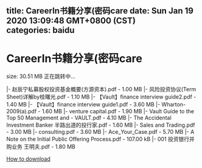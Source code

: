 
title: CareerIn书籍分享(密码care
date: Sun Jan 19 2020 13:09:48 GMT+0800 (CST)    
categories: baidu
---

# CareerIn书籍分享(密码care
size: 30.51 MB
 正在跳转中...
 
|- 赵辰宁私募股权投资基金概要(方源资本).pdf - 1.00 MB
|- 风险投资协议(Term Sheet)详解by桂曙光.pdf - 1.10 MB
|- 【Vault】finance interview guide2.pdf - 1.40 MB
|- 【Vault】finance interview guide1.pdf - 3.60 MB
|- Wharton-2009(a).pdf - 1.60 MB
|- venture capital.pdf - 1.90 MB
|- Vault Guide to the Top 50 Management and - VAULT.pdf - 4.10 MB
|- The Accidental Investment Banker 半路出道的投行家.pdf - 1.60 MB
|- Sales and Trading.pdf - 3.00 MB
|- consulting.pdf - 3.60 MB
|- Ace_Your_Case.pdf - 5.70 MB
|- A Note on the Initial Public Offering Process.pdf - 107.00 kB
|- 001 投资银行并购业务 王明夫.pdf - 1.80 MB

[How to download](https://bpcam.bemobtrk.com/go/2ceec3aa-1ca2-46d6-b9ff-aaa5c184517c?jno=906)